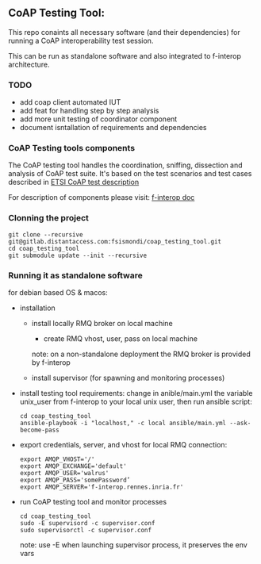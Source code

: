 CoAP Testing Tool:
------------------

This repo conaints all necessary software (and their dependencies) for running a 
CoAP interoperability test session.

This can be run as standalone software and also integrated to f-interop 
architecture.

### TODO
- add coap client automated IUT
- add feat for handling step by step analysis
- add more unit testing of coordinator component
- document isntallation of requirements and dependencies

### CoAP Testing tools components

The CoAP testing tool handles the coordination, sniffing, dissection and analysis of CoAP test suite.
It's based on the test scenarios and test cases described in 
[ETSI CoAP test description](http://www.etsi.org/plugtests/CoAP/Document/CoAP_TestDescriptions_v015.pdf)

For description of components please visit: [f-interop doc](doc.f-interop.eu)

### Clonning the project
```
git clone --recursive git@gitlab.distantaccess.com:fsismondi/coap_testing_tool.git
cd coap_testing_tool
git submodule update --init --recursive
```

### Running it as standalone software

for debian based OS & macos:


- installation 

  - install locally RMQ broker on local machine
    - create RMQ vhost, user, pass on local machine
    
    note: on a non-standalone deployment the RMQ broker is provided by f-interop
    
  - install supervisor (for spawning and monitoring processes)
  
- install testing tool requirements:
	change in anible/main.yml the variable unix_user from f-interop to your
	local unix user, then run ansible script:
    
    ```
    cd coap_testing_tool
    ansible-playbook -i "localhost," -c local ansible/main.yml --ask-become-pass
    ```

- export credentials, server, and vhost for local RMQ connection: 
    
    ```
    export AMQP_VHOST='/'
    export AMQP_EXCHANGE='default'
    export AMQP_USER='walrus'
    export AMQP_PASS='somePassword’
    export AMQP_SERVER='f-interop.rennes.inria.fr'
    ```

- run CoAP testing tool and monitor processes
    
    ```
    cd coap_testing_tool
    sudo -E supervisord -c supervisor.conf 
    sudo supervisorctl -c supervisor.conf  

    ```
	note: use -E when launching supervisor process, it preserves the env vars



